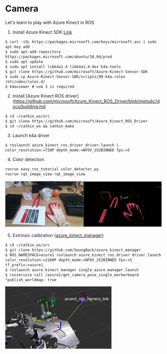 # Camera

Let's learn to play with Azure Kinect in ROS

1. Install Azure Kinect SDK [Link](https://github.com/microsoft/Azure-Kinect-Sensor-SDK/blob/develop/docs/usage.md#Installation)
```
$ curl -sSL https://packages.microsoft.com/keys/microsoft.asc | sudo apt-key add -
$ sudo apt-add-repository https://packages.microsoft.com/ubuntu/18.04/prod
$ sudo apt update
$ sudo apt install libk4a1.4 libk4a1.4-dev k4a-tools 
$ git clone https://github.com/microsoft/Azure-Kinect-Sensor-SDK
$ sudo cp Azure-Kinect-Sensor-SDK/scripts/99-k4a.rules /etc/udev/rules.d/
$ k4aviewer # usb 3 is required
```
2. Install [Azure Kinect ROS driver](https://github.com/microsoft/Azure_Kinect_ROS_Driver/blob/melodic/docs/building.md
```
$ cd ~/catkin_ws/src
$ git clone https://github.com/microsoft/Azure_Kinect_ROS_Driver
$ cd ~/catkin_ws && catkin_make
```
3. Launch k4a driver
```
$ roslaunch azure_kinect_ros_driver driver.launch \
color_resolution:=720P depth_mode:=NFOV_2X2BINNED fps:=5
```

4. Color detection 
```
rosrun easy_ros_tutorial color_detector.py 
rosrun rqt_image_view rqt_image_view

```
<img src="../../imgs/color_detection.png" height="150">


5. Extrinsic calibration ([azure_kinect_manager](https://github.com/SeungBack/azure_kinect_manager))
```
$ cd ~/catkin_ws/src
$ git clone https://github.com/SeungBack/azure_kinect_manager
$ ROS_NAMESPACE=azure1 roslaunch azure_kinect_ros_driver driver.launch color_resolution:=2160P depth_mode:=NFOV_2X2BINNED fps:=5 tf_prefix:=azure1_
$ roslaunch azure_kinect_manager single_azure_manager.launch 
$ rosservice call /azure1/get_camera_pose_single_markerboard "publish_worldmap: true
```
<img src="../../imgs/extrinsic_calibration.png" height="200">

